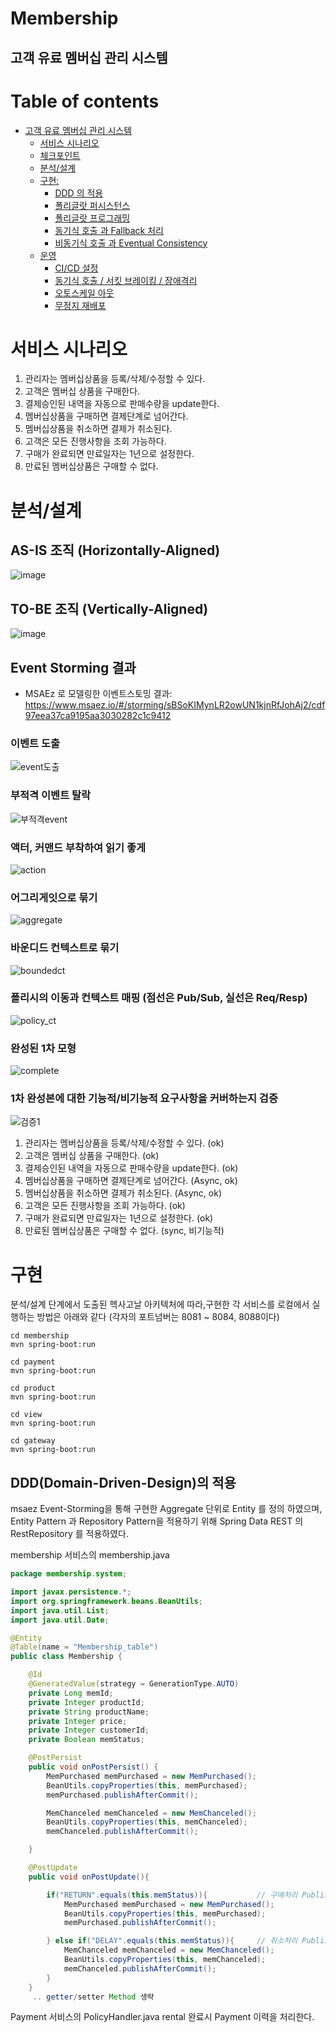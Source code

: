 # Membership

## 고객 유료 멤버십 관리 시스템   

# Table of contents

- [고객 유료 멤버십 관리 시스템](#---)
  - [서비스 시나리오](#서비스-시나리오)
  - [체크포인트](#체크포인트)
  - [분석/설계](#분석설계)
  - [구현:](#구현)
    - [DDD 의 적용](#ddd-의-적용)
    - [폴리글랏 퍼시스턴스](#폴리글랏-퍼시스턴스)
    - [폴리글랏 프로그래밍](#폴리글랏-프로그래밍)
    - [동기식 호출 과 Fallback 처리](#동기식-호출-과-Fallback-처리)
    - [비동기식 호출 과 Eventual Consistency](#비동기식-호출-과-Eventual-Consistency)
  - [운영](#운영)
    - [CI/CD 설정](#cicd설정)
    - [동기식 호출 / 서킷 브레이킹 / 장애격리](#동기식-호출-서킷-브레이킹-장애격리)
    - [오토스케일 아웃](#오토스케일-아웃)
    - [무정지 재배포](#무정지-재배포)

# 서비스 시나리오

1. 관리자는 멤버십상품을 등록/삭제/수정할 수 있다.
2. 고객은 멤버십 상품을 구매한다.
3. 결제승인된 내역을 자동으로 판매수량을 update한다.
4. 멤버십상품을 구매하면 결제단계로 넘어간다.
5. 멤버십상품을 취소하면 결제가 취소된다.
6. 고객은 모든 진행사항을 조회 가능하다.
7. 구매가 완료되면 만료일자는 1년으로 설정한다.
8. 만료된 멤버십상품은 구매할 수 없다.

# 분석/설계

## AS-IS 조직 (Horizontally-Aligned)
![image](https://user-images.githubusercontent.com/89369983/133180330-14093197-2864-4b9c-8e5b-6ec6555e49f5.png)

## TO-BE 조직 (Vertically-Aligned)
![image](https://user-images.githubusercontent.com/90189785/137633685-b1c3ced9-5fd1-419c-b9a0-63eae2027628.PNG)

## Event Storming 결과
* MSAEz 로 모델링한 이벤트스토밍 결과: https://www.msaez.io/#/storming/sBSoKIMynLR2owUN1kjnRfJohAj2/cdf97eea37ca9195aa3030282c1c9412

### 이벤트 도출
![event도출](https://user-images.githubusercontent.com/90189785/137633872-1a8b125d-5101-4c7b-a578-371b14698b03.PNG)

### 부적격 이벤트 탈락
![부적격event](https://user-images.githubusercontent.com/90189785/137633898-0c29505e-4f9e-439f-9058-170cc2328425.PNG)

### 액터, 커맨드 부착하여 읽기 좋게
![action](https://user-images.githubusercontent.com/90189785/137633932-9b34fef0-12cc-4469-bb1e-5337487fe6cd.PNG)

### 어그리게잇으로 묶기
![aggregate](https://user-images.githubusercontent.com/90189785/137633952-131da630-b7ea-4c89-9bc7-2810c349ae8f.PNG)

### 바운디드 컨텍스트로 묶기
![boundedct](https://user-images.githubusercontent.com/90189785/137633989-7d8ef459-df53-4ee6-942f-a35b4864f781.PNG)

### 폴리시의 이동과 컨텍스트 매핑 (점선은 Pub/Sub, 실선은 Req/Resp)
![policy_ct](https://user-images.githubusercontent.com/90189785/137634807-ee27786b-f9f7-44f2-9441-65dbc3289ffb.PNG)

### 완성된 1차 모형
![complete](https://user-images.githubusercontent.com/90189785/137634349-0064e697-e679-4103-8d27-246bad63e343.PNG)

### 1차 완성본에 대한 기능적/비기능적 요구사항을 커버하는지 검증
![검증1](https://user-images.githubusercontent.com/90189785/137635075-8d99df2f-d40b-4db0-a42a-8fdc5b575f66.jpg)

1. 관리자는 멤버십상품을 등록/삭제/수정할 수 있다. (ok)
2. 고객은 멤버십 상품을 구매한다. (ok)
3. 결제승인된 내역을 자동으로 판매수량을 update한다. (ok)
4. 멤버십상품을 구매하면 결제단계로 넘어간다. (Async, ok)
5. 멤버십상품을 취소하면 결제가 취소된다. (Async, ok)
6. 고객은 모든 진행사항을 조회 가능하다. (ok)
7. 구매가 완료되면 만료일자는 1년으로 설정한다. (ok)
8. 만료된 멤버십상품은 구매할 수 없다. (sync, 비기능적)

# 구현
분석/설계 단계에서 도출된 헥사고날 아키텍처에 따라,구현한 각 서비스를 로컬에서 실행하는 방법은 아래와 같다 (각자의 포트넘버는 8081 ~ 8084, 8088이다)

```shell
cd membership
mvn spring-boot:run

cd payment
mvn spring-boot:run 

cd product
mvn spring-boot:run 

cd view 
mvn spring-boot:run

cd gateway
mvn spring-boot:run 
```

## DDD(Domain-Driven-Design)의 적용
msaez Event-Storming을 통해 구현한 Aggregate 단위로 Entity 를 정의 하였으며,
Entity Pattern 과 Repository Pattern을 적용하기 위해 Spring Data REST 의 RestRepository 를 적용하였다.

membership 서비스의 membership.java

```java
package membership.system;

import javax.persistence.*;
import org.springframework.beans.BeanUtils;
import java.util.List;
import java.util.Date;

@Entity
@Table(name = "Membership_table")
public class Membership {

    @Id
    @GeneratedValue(strategy = GenerationType.AUTO)
    private Long memId;
    private Integer productId;
    private String productName;
    private Integer price;
    private Integer customerId;
    private Boolean memStatus;

    @PostPersist
    public void onPostPersist() {
        MemPurchased memPurchased = new MemPurchased();
        BeanUtils.copyProperties(this, memPurchased);
        memPurchased.publishAfterCommit();

        MemChanceled memChanceled = new MemChanceled();
        BeanUtils.copyProperties(this, memChanceled);
        memChanceled.publishAfterCommit();

    }

    @PostUpdate 
    public void onPostUpdate(){

        if("RETURN".equals(this.memStatus)){           // 구매처리 Publish
            MemPurchased memPurchased = new MemPurchased();
            BeanUtils.copyProperties(this, memPurchased);
            memPurchased.publishAfterCommit();

        } else if("DELAY".equals(this.memStatus)){     // 취소처리 Publish
            MemChanceled memChanceled = new MemChanceled();
            BeanUtils.copyProperties(this, memChanceled);
            memChanceled.publishAfterCommit();
        }
    } 
     .. getter/setter Method 생략
```
Payment 서비스의 PolicyHandler.java rental 완료시 Payment 이력을 처리한다.

```java
```
